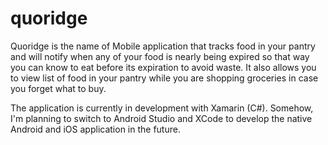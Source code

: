 # quoridge

Quoridge is the name of Mobile application that tracks food in your pantry and will notify when any of your food is nearly being expired so that way you can know to eat before its expiration to avoid waste. It also allows you to view list of food in your pantry while you are shopping groceries in case you forget what to buy.

The application is currently in development with Xamarin (C#). Somehow, I'm planning to switch to Android Studio and XCode to develop the native Android and iOS application in the future.
